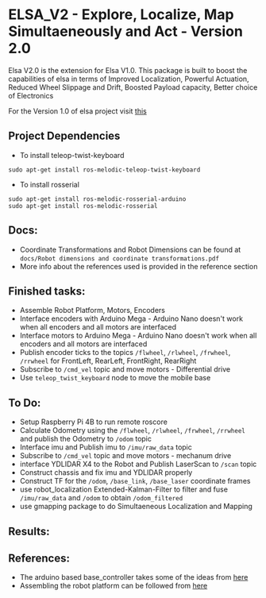 # ELSA_V2 - Explore, Localize, Map Simultaeneously and Act - Version 2.0

Elsa V2.0 is the extension for Elsa V1.0. This package is built to boost the capabilities of elsa in terms of Improved Localization, Powerful Actuation, Reduced Wheel Slippage and Drift, Boosted Payload capacity, Better choice of Electronics

For the Version 1.0 of elsa project visit [this](https://github.com/srujanpanuganti/elsa)

## Project Dependencies

* To install teleop-twist-keyboard

`sudo apt-get install ros-melodic-teleop-twist-keyboard`
  
* To install rosserial

```
sudo apt-get install ros-melodic-rosserial-arduino
sudo apt-get install ros-melodic-rosserial
```


## Docs:
* Coordinate Transformations and Robot Dimensions can be found at `docs/Robot dimensions and coordinate transformations.pdf`
* More info about the references used is provided in the reference section


## Finished tasks:

* Assemble Robot Platform, Motors, Encoders
* Interface encoders with Arduino Mega - Arduino Nano doesn't work when all encoders and all motors are interfaced
* Interface motors to Arduino Mega - Arduino Nano doesn't work when all encoders and all motors are interfaced
* Publish encoder ticks to the topics `/flwheel`, `/rlwheel`, `/frwheel`, `/rrwheel` for FrontLeft, RearLeft, FrontRight, RearRight
* Subscribe to `/cmd_vel` topic and move motors - Differential drive
* Use `teleop_twist_keyboard` node to move the mobile base

## To Do:

* Setup Raspberry Pi 4B to run remote roscore
* Calculate Odometry using the `/flwheel`, `/rlwheel`, `/frwheel`, `/rrwheel` and publish the Odometry to `/odom` topic
* Interface imu and Publish imu to `/imu/raw_data` topic 
* Subscribe to `/cmd_vel` topic and move motors - mechanum drive
* interface YDLIDAR X4 to the Robot and Publish LaserScan to `/scan` topic
* Construct chassis and fix imu and YDLIDAR properly
* Construct TF for the `/odom`, `/base_link`, `/base_laser` coordinate frames
* use robot_localization Extended-Kalman-Filter to filter and fuse `/imu/raw_data` and `/odom` to obtain `/odom_filtered`
* use gmapping package to do Simultaeneous Localization and Mapping


## Results:


## References:

* The arduino based base_controller takes some of the ideas from [here](https://github.com/panagelak/4WD-drive-arduino-code-with-rosserial-encoders-pid) 
* Assembling the robot platform can be followed from [here](https://github.com/MoebiusTech/MecanumRobot-ArduinoMega2560) 
